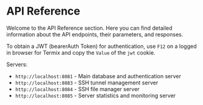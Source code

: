 # API Reference

Welcome to the API Reference section. Here you can find detailed information about the API endpoints, their parameters,
and responses.

To obtain a JWT (bearerAuth Token) for authentication, use `F12` on a logged in browser for Termix and copy the `Value` of the `jwt` cookie.

Servers:
- `http://localhost:8081` - Main database and authentication server
- `http://localhost:8083` - SSH tunnel management server
- `http://localhost:8084` - SSH file manager server
- `http://localhost:8085` - Server statistics and monitoring server